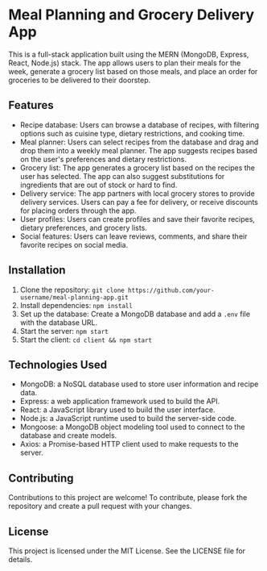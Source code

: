 Meal Planning and Grocery Delivery App
======================================

This is a full-stack application built using the MERN (MongoDB, Express, React, Node.js) stack. The app allows users to plan their meals for the week, generate a grocery list based on those meals, and place an order for groceries to be delivered to their doorstep.

Features
--------

-   Recipe database: Users can browse a database of recipes, with filtering options such as cuisine type, dietary restrictions, and cooking time.
-   Meal planner: Users can select recipes from the database and drag and drop them into a weekly meal planner. The app suggests recipes based on the user's preferences and dietary restrictions.
-   Grocery list: The app generates a grocery list based on the recipes the user has selected. The app can also suggest substitutions for ingredients that are out of stock or hard to find.
-   Delivery service: The app partners with local grocery stores to provide delivery services. Users can pay a fee for delivery, or receive discounts for placing orders through the app.
-   User profiles: Users can create profiles and save their favorite recipes, dietary preferences, and grocery lists.
-   Social features: Users can leave reviews, comments, and share their favorite recipes on social media.

Installation
------------

1.  Clone the repository: `git clone https://github.com/your-username/meal-planning-app.git`
2.  Install dependencies: `npm install`
3.  Set up the database: Create a MongoDB database and add a `.env` file with the database URL.
4.  Start the server: `npm start`
5.  Start the client: `cd client && npm start`

Technologies Used
-----------------

-   MongoDB: a NoSQL database used to store user information and recipe data.
-   Express: a web application framework used to build the API.
-   React: a JavaScript library used to build the user interface.
-   Node.js: a JavaScript runtime used to build the server-side code.
-   Mongoose: a MongoDB object modeling tool used to connect to the database and create models.
-   Axios: a Promise-based HTTP client used to make requests to the server.

Contributing
------------

Contributions to this project are welcome! To contribute, please fork the repository and create a pull request with your changes.

License
-------

This project is licensed under the MIT License. See the LICENSE file for details.
